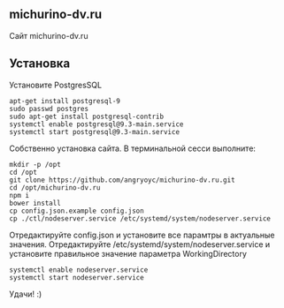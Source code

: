 michurino-dv.ru
--------

Сайт michurino-dv.ru


Установка
--------

Установите PostgresSQL 
```
apt-get install postgresql-9
sudo passwd postgres
sudo apt-get install postgresql-contrib
systemctl enable postgresql@9.3-main.service
systemctl start postgresql@9.3-main.service
```

Собственно установка сайта. В терминальной сесси выполните:

```
mkdir -p /opt
cd /opt
git clone https://github.com/angryoyc/michurino-dv.ru.git
cd /opt/michurino-dv.ru
npm i
bower install
cp config.json.example config.json
cp ./ctl/nodeserver.service /etc/systemd/system/nodeserver.service
```

Отредактируйте config.json  и установите все парамтры в актуальные значения.
Отредактируйте /etc/systemd/system/nodeserver.service и установите правильное значение параметра WorkingDirectory 

```
systemctl enable nodeserver.service
systemctl start nodeserver.service
```

Удачи! :)


